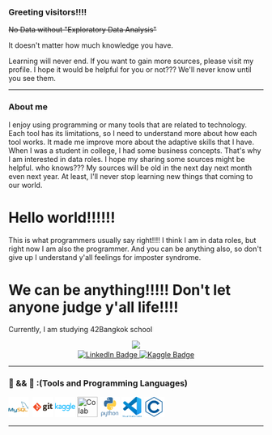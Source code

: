 ### Greeting visitors!!!!
~~No Data without "Exploratory Data Analysis"~~

It doesn't matter how much knowledge you have.

Learning will never end. If you want to gain more sources, please visit my profile. I hope it would be helpful for you or not??? We'll never know until you see them.


---------
### About me
I enjoy using programming or many tools that are related to technology. Each tool has its limitations, so I need to understand more about how each tool works.
It made me improve more about the adaptive skills that I have. When I was a student in college, I had some business concepts. That's why I am interested in data roles.
I hope my sharing some sources might be helpful. who knows??? My sources will be old in the next day next month even next year. At least, I'll never stop learning new things that coming to our world.
# Hello world!!!!!!
This is what programmers usually say right!!!!
I think I am in data roles, but right now I am also the programmer.
And you can be anything also, so don't give up I understand y'all feelings for imposter syndrome.
# We can be anything!!!!! Don't let anyone judge y'all life!!!!
Currently, I am studying 42Bangkok school

<div id="header" align="center">
  <img src="https://images.squarespace-cdn.com/content/v1/5ac77df1ee17594df38c0d17/1533660277004-3PVCMSZUUXEW5TYW3NGJ/data.gif?format=300w" width="200"/>
</div>

<div id="badges" align="center">
  <a href="https://www.linkedin.com/in/gongtup-yeepacha/" target="_blank">
    <img src="https://img.shields.io/badge/LinkedIn-blue?style=for-the-badge&logo=linkedin&logoColor=white" alt="LinkedIn Badge"/>
  </a>
  
  <a href="https://www.kaggle.com/gongtuphellyeah" target="_blank">
    <img src="https://img.shields.io/badge/Kaggle-blue?logo=Kaggle&labelColor=white" alt="Kaggle Badge" width="100"/>
  </a>
</div>

---

### :toolbox: && :speech_balloon: :(Tools and Programming Languages)

<div>
  <img src="https://github.com/devicons/devicon/blob/master/icons/mysql/mysql-original-wordmark.svg" title="MySQL"  alt="MySQL" width="40" height="40"/>&nbsp;
  <img src="https://github.com/devicons/devicon/blob/master/icons/git/git-original-wordmark.svg" title="Git" **alt="Git" width="40" height="40"/>
  <img src="https://raw.githubusercontent.com/devicons/devicon/6910f0503efdd315c8f9b858234310c06e04d9c0/icons/kaggle/kaggle-original-wordmark.svg" title="Kaggle" **alt="Kaggle" width="40" height="40"/>
  <img src="https://colab.research.google.com/img/colab_favicon_256px.png" title="Colab" **alt="Colab" width="40" height="40"/>
  <img src="https://raw.githubusercontent.com/devicons/devicon/6910f0503efdd315c8f9b858234310c06e04d9c0/icons/python/python-original-wordmark.svg" title="Python" **alt="Python" width="40" height="40"/>
  <img src="https://raw.githubusercontent.com/devicons/devicon/6910f0503efdd315c8f9b858234310c06e04d9c0/icons/vscode/vscode-original-wordmark.svg" title="VS" **alt="VS" width="40" height="40"/>
  <img src="https://raw.githubusercontent.com/devicons/devicon/6910f0503efdd315c8f9b858234310c06e04d9c0/icons/c/c-line.svg" title="C" **alt="C" width="40" height="40"/>
</div>

---



